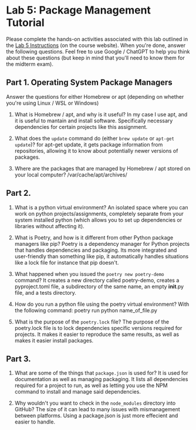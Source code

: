 # Lab 5: Package Management Tutorial
Please complete the hands-on activities associated with this lab outlined in the <a href="https://csci338.github.io/fall2024/assignments/lab05" target="_blank">Lab 5 Instructions</a> (on the course website). When you're done, answer the following questions. Feel free to use Google / ChatGPT to help you think about these questions (but keep in mind that you'll need to know them for the midterm exam).

## Part 1. Operating System Package Managers
Answer the questions for either Homebrew or apt (depending on whether you're using Linux / WSL or Windows)
1. What is Homebrew / apt, and why is it useful?
In my case I use apt, and it is useful to mantain and install software. Specifically necessary dependencies for certain projects like this assignment. 
2. What does the `update` command do (either `brew update` or `apt-get update`)?
for apt-get update, it gets package information from repositories, allowing it to know about potentially newer versions of packages. 

3. Where are the packages that are managed by Homebrew / apt stored on your local computer?
/var/cache/apt/archives/

## Part 2.
1. What is a python virtual environment?
An isolated space where you can work on python projects/assignments, completely separate from your system installed python (which allows you to set up dependencies or libraries without affecting it).

2. What is Poetry, and how is it different from other Python package managers like pip?
Poetry is a dependency manager for Python projects that handles dependencies and packaging. Its more integrated and user-friendly than something like pip, it automatically handles situations like a lock file for instance that pip doesn't. 
3. What happened when you issued the `poetry new poetry-demo` command?
It creates a new directory called poetry-demo, creates a pyproject.toml file, a subdirectory of the same name, an empty __init__.py file, and a tests directory. 

4. How do you run a python file using the poetry virtual environment?
With the following command: poetry run python name_of_file.py

5. What is the purpose of the `poetry.lock` file?
The purpose of the poetry.lock file is to lock dependencies
specific versions required for projects. It makes it easier to reproduce the same results, as well as makes it easier install packages. 

## Part 3.
1. What are some of the things that `package.json` is used for?
It is used for documentation as well as managing packaging. It lists all dependencies required for a project to run, as well as letting you use the NPM command to install and manage said dependencies. 

2. Why wouldn't you want to check in the `node_modules` directory into GitHub?
The size of it can lead to many issues with mismanagement between platforms. Using a package.json is just more effecient and easier to handle. 

